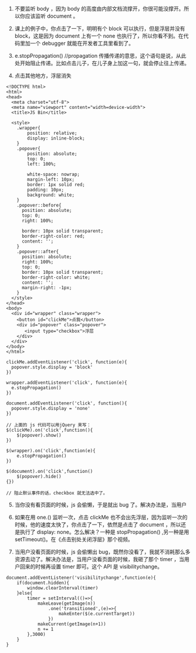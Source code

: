 1. 不要监听 body ，因为 body 的高度由内部文档流撑开，你很可能没撑开。所以你应该监听 document 。

2. 课上的例子中，你点击了一下，明明有个 block 可以执行，但是浮层并没有 block，这是因为 document 上有一个 none 也执行了，所以你看不到。在代码里加一个 debugger 就能在开发者工具里看到了。

3. e.stopPropagation()  //propagation 传播传递的意思，这个语句是说，从此处开始阻止传递。比如点击儿子，在儿子身上加这一句，就会停止往上传递。

4. 点击其他地方，浮层消失
```
<!DOCTYPE html>
<html>
<head>
  <meta charset="utf-8">
  <meta name="viewport" content="width=device-width">
  <title>JS Bin</title>
  
  <style>
    .wrapper{
        position: relative;
        display: inline-block;
    }
    .popover{
        position: absolute;
        top: 0;
        left: 100%;
      
        white-space: nowrap;
        margin-left: 10px;
        border: 1px solid red;
        padding: 10px;
        background: white;
    }
    .popover::before{
      position: absolute;
      top: 0;
      right: 100%;
      
      border: 10px solid transparent;
      border-right-color: red;
      content: '';
    }
    .popover::after{
      position: absolute;
      right: 100%;
      top: 0;
      border: 10px solid transparent;
      border-right-color: white;
      content: '';
      margin-right: -1px;
    }
  </style>
</head>
<body>
  <div id="wrapper" class="wrapper">
    <button id="clickMe">点我</button>
    <div id="popover" class="popover">
       <input type="checkbox">浮层
    </div>
  </div>
</body>
</html>

clickMe.addEventListener('click', function(e){
  popover.style.display = 'block'
})

wrapper.addEventListener('click', function(e){
  e.stopPropagation()
})

document.addEventListener('click', function(){
  popover.style.display = 'none'
})

// 上面的 js 代码可以用jQuery 来写：
$(clickMe).on('click',function(){
	$(popover).show()
})

$(wrapper).on('click',function(e){
	e.stopPropagation()
})

$(document).on('click',function()
	$(popover).hide()
{})

// 阻止默认事件的话，checkbox 就无法选中了。
```
5. 当你没有看页面的时候，js 会偷懒，于是就出 bug 了。解决办法是，当用户

6. 如果在用 one.() 监听一次，点击 clickMe 也不会出先浮层，因为监听一次的时候，他的速度太快了，你点击了一下，依然是点击了 document ，所以还是执行了 display: none。怎么解决？一种是 stopPropagation() ,另一种是用 setTimeout()。在《点击别处关闭浮层》那个视频。

7. 当用户没看页面的时候，js 会偷懒出 bug，既然你没看了，我就不消耗那么多资源去动了。解决办法是，当用户没看页面的时候，我砸了那个 timer ，当用户回来的时候再设置 timer 即可。这个 API 是 visibilitychange。
```
document.addEventListener('visibilitychange',function(e){
	if(document.hidden){
		window.clearInterval(timer)
	}else{
		timer = setInterval(()=>{
			makeLeave(getImage(n))
				.one('transitioned',(e)=>{
					makeEnter($(e.currentTarget))
				})
			makeCurrent(getImage(n+1))
			n += 1
		},3000)
	}
}
```


